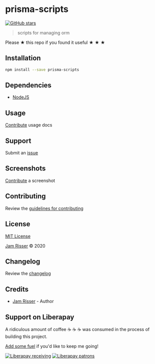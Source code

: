# prisma-scripts

[![GitHub stars](https://img.shields.io/github/stars/codejamninja/prisma-scripts.svg?style=social&label=Stars)](https://github.com/codejamninja/prisma-scripts)

> scripts for managing orm

Please ★ this repo if you found it useful ★ ★ ★


## Installation

```sh
npm install --save prisma-scripts
```


## Dependencies

* [NodeJS](https://nodejs.org)


## Usage

[Contribute](https://github.com/codejamninja/prisma-scripts/blob/master/CONTRIBUTING.md) usage docs


## Support

Submit an [issue](https://github.com/codejamninja/prisma-scripts/issues/new)


## Screenshots

[Contribute](https://github.com/codejamninja/prisma-scripts/blob/master/CONTRIBUTING.md) a screenshot


## Contributing

Review the [guidelines for contributing](https://github.com/codejamninja/prisma-scripts/blob/master/CONTRIBUTING.md)


## License

[MIT License](https://github.com/codejamninja/prisma-scripts/blob/master/LICENSE)

[Jam Risser](https://codejam.ninja) © 2020


## Changelog

Review the [changelog](https://github.com/codejamninja/prisma-scripts/blob/master/CHANGELOG.md)


## Credits

* [Jam Risser](https://codejam.ninja) - Author


## Support on Liberapay

A ridiculous amount of coffee ☕ ☕ ☕ was consumed in the process of building this project.

[Add some fuel](https://liberapay.com/codejamninja/donate) if you'd like to keep me going!

[![Liberapay receiving](https://img.shields.io/liberapay/receives/codejamninja.svg?style=flat-square)](https://liberapay.com/codejamninja/donate)
[![Liberapay patrons](https://img.shields.io/liberapay/patrons/codejamninja.svg?style=flat-square)](https://liberapay.com/codejamninja/donate)
